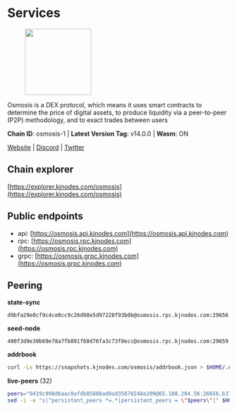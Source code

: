 # Services

<figure><img src="https://raw.githubusercontent.com/kj89/testnet_manuals/main/pingpub/logos/osmosis.png" width="150" alt=""><figcaption></figcaption></figure>

Osmosis is a DEX protocol, which means it uses smart contracts  to determine the price of digital assets, to produce liquidity  via a peer-to-peer (P2P) methodology, and to exact trades between users

**Chain ID**: osmosis-1 | **Latest Version Tag**: v14.0.0 | **Wasm**: ON

[Website](https://osmosis.zone) | [Discord](https://discord.gg/osmosis) | [Twitter](https://twitter.com/osmosiszone)




## Chain explorer
[https://explorer.kjnodes.com/osmosis](https://explorer.kjnodes.com/osmosis)

## Public endpoints

* api: [https://osmosis.api.kjnodes.com](https://osmosis.api.kjnodes.com)
* rpc: [https://osmosis.rpc.kjnodes.com](https://osmosis.rpc.kjnodes.com)
* grpc: [https://osmosis.grpc.kjnodes.com](https://osmosis.grpc.kjnodes.com)

## Peering

**state-sync**

```text
d9bfa29e0cf9c4ce0cc9c26d98e5d97228f93b0b@osmosis.rpc.kjnodes.com:29656
```

**seed-node**

```text
400f3d9e30b69e78a7fb891f60d76fa3c73f0ecc@osmosis.rpc.kjnodes.com:29659
```

**addrbook**
```bash
curl -Ls https://snapshots.kjnodes.com/osmosis/addrbook.json > $HOME/.osmosisd/config/addrbook.json
```

**live-peers** (32)
```bash
peers="0419c998d6aac0afdb05808ad9a935670248e209@65.108.204.56:26656,b37a3c92c039de2582edd120b16afa3f462ecf3e@23.88.69.22:27166,f9a920a61ee994b12b77178dd5f1fc1ed39b7cd2@142.132.255.49:26656,9b1bfb99d9eb04af32510ed8e3eb83c59448662f@95.214.52.220:26656,d9bfa29e0cf9c4ce0cc9c26d98e5d97228f93b0b@65.109.88.38:29656,6b1dd134b30aeaeb2f21f33bd2cd0370a2275501@138.68.6.165:26656,e3cc05de734a9eb3da832cf0236f319a9a4063ba@95.216.101.39:26656,c5358545d951ae666c695903036c1e93578951eb@135.181.176.113:26656,4a837e3411b0281f00c07706cfea72d3ebc575f1@176.9.38.49:26656,60a2c89e7253502e93517a026f44a2431cc81230@220.85.113.39:26656,4d659b7b244a68913bfbdc6c9e7aa1a64391238e@74.118.139.59:26656,4e38d3caa1554d7f46a2654fa9997554c13f61f2@95.216.96.61:26656,42745690b41f6a7515c4a87d88efda2e82b55b76@78.46.94.183:26656,bfb67b2ae345955d6bc0991450120669c683386e@149.56.25.66:26656,f4b811759e55f665180545ad5e1b42573f660861@135.181.181.251:26656,d90150d606724bb19d533f861024174f3aa42351@213.239.213.115:26656,43785e5ffd8783393ea8094f77efcee5bdbcdce3@78.141.244.18:26656,20913e92e8b9ea2d80ad34edd9b52e97886cf616@54.37.30.181:26656,47e4075978458bfc382630b2a46aabbbbf7977b2@143.198.234.114:26656,74e8ba742d8312c250f3237c8c8f3f951c01f9df@95.216.4.104:26656,ec929701754be057fb38c824fc127e26add9c900@138.201.121.185:26666,e0fbdbdce6ec8797412751edd00fbaf114c42fad@34.220.226.204:26656,724cef11bbe866269b3d67f7dd5ea539cc4096bf@198.244.164.186:26656,30e9432879d5b0976b88e52120dc12338e40fc33@65.108.108.176:26656,a6283307952423c1751431c220d11ed36b61ed84@143.110.237.113:26656,407267ac44b20a0a4258d0bbca1c9f657bf88d08@74.118.143.19:26656,31e7a8b8cc97e85472c609f9d220fdd9536d4f4d@94.130.220.54:26656,797094953d830f8727f3b5175f2b205df16d5867@45.77.212.231:26656,729219c108c059824ea9a17c09d11adc99226db4@66.172.36.139:36656,1c398af2208984d4e59bc41132e3eac0508abb0f@95.216.76.251:26656,c7fb97358712f447ca0689e814fe8c965a71b314@65.21.133.114:26656,f1ce8e85196d63f098e542514869d6c04b895f72@3.15.176.200:26656"
sed -i -e "s|^persistent_peers *=.*|persistent_peers = \"$peers\"|" $HOME/.osmosisd/config/config.toml
```
